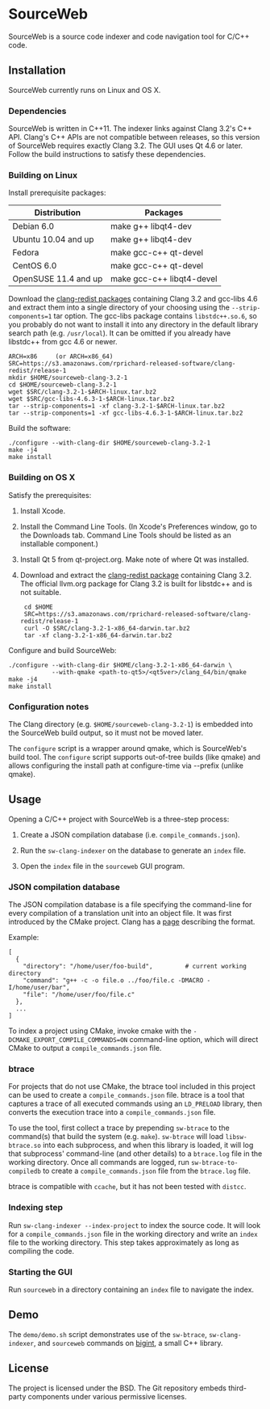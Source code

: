 SourceWeb
=========

SourceWeb is a source code indexer and code navigation tool for C/C++ code.

Installation
------------

SourceWeb currently runs on Linux and OS X.


### Dependencies

SourceWeb is written in C++11.  The indexer links against Clang 3.2's C++ API.
Clang's C++ APIs are not compatible between releases, so this version of
SourceWeb requires exactly Clang 3.2.  The GUI uses Qt 4.6 or later.  Follow
the build instructions to satisfy these dependencies.


### Building on Linux

Install prerequisite packages:

| Distribution         | Packages
| -------------------- | -------------------------
| Debian 6.0           | make g++ libqt4-dev
| Ubuntu 10.04 and up  | make g++ libqt4-dev
| Fedora               | make gcc-c++ qt-devel
| CentOS 6.0           | make gcc-c++ qt-devel
| OpenSUSE 11.4 and up | make gcc-c++ libqt4-devel

Download the [clang-redist packages][1] containing Clang 3.2 and gcc-libs 4.6
and extract them into a single directory of your choosing using the
`--strip-components=1` tar option.  The gcc-libs package contains
`libstdc++.so.6`, so you probably do not want to install it into any directory
in the default library search path (e.g. `/usr/local`).  It can be omitted if
you already have libstdc++ from gcc 4.6 or newer.

[1]: http://rprichard.github.com/clang-redist

    ARCH=x86     (or ARCH=x86_64)
    SRC=https://s3.amazonaws.com/rprichard-released-software/clang-redist/release-1
    mkdir $HOME/sourceweb-clang-3.2-1
    cd $HOME/sourceweb-clang-3.2-1
    wget $SRC/clang-3.2-1-$ARCH-linux.tar.bz2
    wget $SRC/gcc-libs-4.6.3-1-$ARCH-linux.tar.bz2
    tar --strip-components=1 -xf clang-3.2-1-$ARCH-linux.tar.bz2
    tar --strip-components=1 -xf gcc-libs-4.6.3-1-$ARCH-linux.tar.bz2

Build the software:

    ./configure --with-clang-dir $HOME/sourceweb-clang-3.2-1
    make -j4
    make install


### Building on OS X

Satisfy the prerequisites:

1. Install Xcode.

2. Install the Command Line Tools.  (In Xcode's Preferences window, go to the
   Downloads tab.  Command Line Tools should be listed as an installable
   component.)

3. Install Qt 5 from qt-project.org.  Make note of where Qt was installed.

4. Download and extract the [clang-redist package][2] containing Clang 3.2.  The
   official llvm.org package for Clang 3.2 is built for libstdc++ and is not
   suitable.

        cd $HOME
        SRC=https://s3.amazonaws.com/rprichard-released-software/clang-redist/release-1
        curl -O $SRC/clang-3.2-1-x86_64-darwin.tar.bz2
        tar -xf clang-3.2-1-x86_64-darwin.tar.bz2

Configure and build SourceWeb:

    ./configure --with-clang-dir $HOME/clang-3.2-1-x86_64-darwin \
                --with-qmake <path-to-qt5>/<qt5ver>/clang_64/bin/qmake
    make -j4
    make install

[2]: http://rprichard.github.com/clang-redist


### Configuration notes

The Clang directory (e.g. `$HOME/sourceweb-clang-3.2-1`) is embedded into the
SourceWeb build output, so it must not be moved later.

The `configure` script is a wrapper around qmake, which is SourceWeb's build
tool.  The `configure` script supports out-of-tree builds (like qmake) and
allows configuring the install path at configure-time via --prefix (unlike
qmake).


Usage
-----

Opening a C/C++ project with SourceWeb is a three-step process:

1. Create a JSON compilation database (i.e. `compile_commands.json`).

2. Run the `sw-clang-indexer` on the database to generate an `index` file.

3. Open the `index` file in the `sourceweb` GUI program.


### JSON compilation database

The JSON compilation database is a file specifying the command-line for every
compilation of a translation unit into an object file.  It was first introduced
by the CMake project.  Clang has a [page][3] describing the format.

[3]: http://clang.llvm.org/docs/JSONCompilationDatabase.html

Example:

    [
      {
        "directory": "/home/user/foo-build",         # current working directory
        "command": "g++ -c -o file.o ../foo/file.c -DMACRO -I/home/user/bar",
        "file": "/home/user/foo/file.c"
      },
      ...
    ]

To index a project using CMake, invoke cmake with the
`-DCMAKE_EXPORT_COMPILE_COMMANDS=ON` command-line option, which will direct
CMake to output a `compile_commands.json` file.


### btrace

For projects that do not use CMake, the btrace tool included in this project
can be used to create a `compile_commands.json` file.  btrace is a tool that
captures a trace of all executed commands using an `LD_PRELOAD` library, then
converts the execution trace into a `compile_commands.json` file.

To use the tool, first collect a trace by prepending `sw-btrace` to the
command(s) that build the system (e.g. `make`).  `sw-btrace` will load
`libsw-btrace.so` into each subprocess, and when this library is loaded, it
will log that subprocess' command-line (and other details) to a `btrace.log`
file in the working directory.  Once all commands are logged, run
`sw-btrace-to-compiledb` to create a `compile_commands.json` file from the
`btrace.log` file.

btrace is compatible with `ccache`, but it has not been tested with `distcc`.


### Indexing step

Run `sw-clang-indexer --index-project` to index the source code.  It will look
for a `compile_commands.json` file in the working directory and write an `index`
file to the working directory.  This step takes approximately as long as
compiling the code.


### Starting the GUI

Run `sourceweb` in a directory containing an `index` file to navigate the index.


Demo
----

The `demo/demo.sh` script demonstrates use of the `sw-btrace`,
`sw-clang-indexer`, and `sourceweb` commands on [bigint][3], a small C++
library.

[3]: https://mattmccutchen.net/bigint/


License
-------

The project is licensed under the BSD.  The Git repository embeds third-party
components under various permissive licenses.
